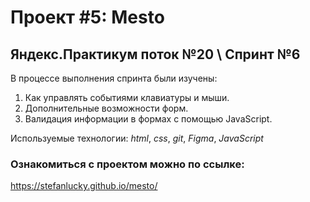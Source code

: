# Проект #5: Mesto
## Яндекс.Практикум поток №20 \\ Спринт №6

В процессе выполнения спринта были изучены:
1. Как управлять событиями клавиатуры и мыши.
2. Дополнительные возможности форм.
3. Валидация информации в формах с помощью JavaScript.

Используемые технологии: *html*, *css*, *git*, *Figma*, *JavaScript*

### Ознакомиться с проектом можно по ссылке:
https://stefanlucky.github.io/mesto/
